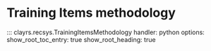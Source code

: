 # Training Items methodology

::: clayrs.recsys.TrainingItemsMethodology
    handler: python
    options:
        show_root_toc_entry: true
        show_root_heading: true
